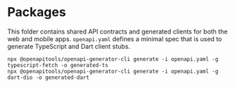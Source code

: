 # Packages

This folder contains shared API contracts and generated clients for both
the web and mobile apps. `openapi.yaml` defines a minimal spec that is used
to generate TypeScript and Dart client stubs.

```
npx @openapitools/openapi-generator-cli generate -i openapi.yaml -g typescript-fetch -o generated-ts
npx @openapitools/openapi-generator-cli generate -i openapi.yaml -g dart-dio -o generated-dart
```
